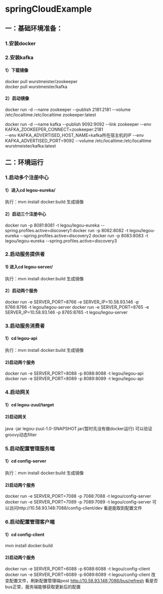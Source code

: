 # springCloudExample

## **一：基础环境准备：**

### 1.安装docker
### 2.安装kafka
#### 1）下载镜像
  docker pull wurstmeister/zookeeper    
  docker pull wurstmeister/kafka    
#### 2）启动镜像
docker run -d --name zookeeper --publish 2181:2181 --volume /etc/localtime:/etc/localtime zookeeper:latest  

docker run -d --name kafka --publish 9092:9092 --link zookeeper --env KAFKA_ZOOKEEPER_CONNECT=zookeeper:2181   
--env KAFKA_ADVERTISED_HOST_NAME=kafka所在宿主机的IP --env KAFKA_ADVERTISED_PORT=9092 --volume /etc/localtime:/etc/localtime   
wurstmeister/kafka:latest
## **二：环境运行**
### 1.启动多个注册中心
#### 1）进入cd legou-eureka/
执行：mvn install docker:build 生成镜像
#### 2）启动三个注册中心
docker run -p 8081:8081 -t legou/legou-eureka --spring.profiles.active=discovery1
docker run -p 8082:8082 -t legou/legou-eureka --spring.profiles.active=discovery2
docker run -p 8083:8083 -t legou/legou-eureka --spring.profiles.active=discovery3
### 2.启动服务提供者
#### 1) 进入cd legou-server/
执行：mvn install docker:build 生成镜像
#### 2）启动两个服务
docker run -e SERVER_PORT=8766 -e SERVER_IP=10.58.93.146 -p 8766:8766 -t legou/legou-server
docker run -e SERVER_PORT=8765 -e SERVER_IP=10.58.93.146 -p 8765:8765 -t legou/legou-server
### 3.启动服务消费者
#### 1）cd legou-api 
执行：mvn install docker:build 生成镜像
#### 2)启动两个服务
docker run -e SERVER_PORT=8088 -p 8088:8088 -t legou/legou-api
docker run -e SERVER_PORT=8089 -p 8089:8089 -t legou/legou-api
### 4.启动网关
#### 1）cd legou-zuul/target
#### 2)启动网关
java -jar legou-zuul-1.0-SNAPSHOT.jar(暂时先没有做docker运行)
可以验证groovy动态filter
### 5.启动配置管理服务端
#### 1）cd config-server
执行：mvn install docker:build 生成镜像
#### 2)启动两个服务
docker run -e SERVER_PORT=7088 -p 7088:7088 -t legou/config-server
docker run -e SERVER_PORT=7089 -p 7089:7089 -t legou/config-server
可以访问http://10.58.93.148:7088/config-client/dev 看是能取到配置文件

### 6.启动配置管理客户端
#### 1）cd config-client
mvn install docker:build
#### 2)启动两个服务
docker run -e SERVER_PORT=6088 -p 6088:6088 -t legou/config-client
docker run -e SERVER_PORT=6089 -p 6089:6089 -t legou/config-client
改变配置文件，刷新配置管理端post http://10.58.93.148:7088/bus/refresh 看是否bus正常，服务端能够获取更新后的配置

